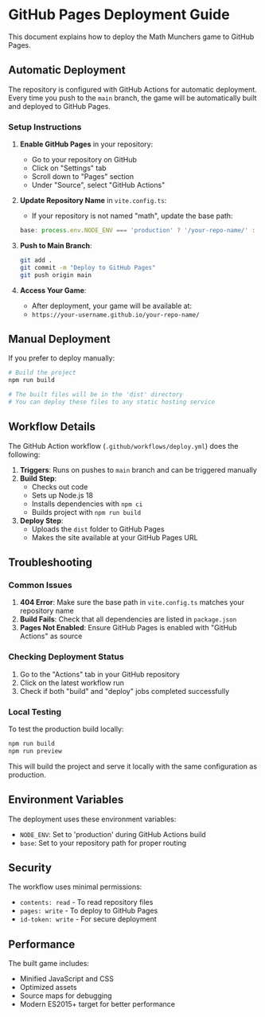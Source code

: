 # GitHub Pages Deployment Guide

This document explains how to deploy the Math Munchers game to GitHub Pages.

## Automatic Deployment

The repository is configured with GitHub Actions for automatic deployment. Every time you push to the `main` branch, the game will be automatically built and deployed to GitHub Pages.

### Setup Instructions

1. **Enable GitHub Pages** in your repository:
   - Go to your repository on GitHub
   - Click on "Settings" tab
   - Scroll down to "Pages" section
   - Under "Source", select "GitHub Actions"

2. **Update Repository Name** in `vite.config.ts`:
   - If your repository is not named "math", update the base path:
   ```typescript
   base: process.env.NODE_ENV === 'production' ? '/your-repo-name/' : '/',
   ```

3. **Push to Main Branch**:
   ```bash
   git add .
   git commit -m "Deploy to GitHub Pages"
   git push origin main
   ```

4. **Access Your Game**:
   - After deployment, your game will be available at:
   - `https://your-username.github.io/your-repo-name/`

## Manual Deployment

If you prefer to deploy manually:

```bash
# Build the project
npm run build

# The built files will be in the 'dist' directory
# You can deploy these files to any static hosting service
```

## Workflow Details

The GitHub Action workflow (`.github/workflows/deploy.yml`) does the following:

1. **Triggers**: Runs on pushes to `main` branch and can be triggered manually
2. **Build Step**: 
   - Checks out code
   - Sets up Node.js 18
   - Installs dependencies with `npm ci`
   - Builds project with `npm run build`
3. **Deploy Step**: 
   - Uploads the `dist` folder to GitHub Pages
   - Makes the site available at your GitHub Pages URL

## Troubleshooting

### Common Issues

1. **404 Error**: Make sure the base path in `vite.config.ts` matches your repository name
2. **Build Fails**: Check that all dependencies are listed in `package.json`
3. **Pages Not Enabled**: Ensure GitHub Pages is enabled with "GitHub Actions" as source

### Checking Deployment Status

1. Go to the "Actions" tab in your GitHub repository
2. Click on the latest workflow run
3. Check if both "build" and "deploy" jobs completed successfully

### Local Testing

To test the production build locally:

```bash
npm run build
npm run preview
```

This will build the project and serve it locally with the same configuration as production.

## Environment Variables

The deployment uses these environment variables:

- `NODE_ENV`: Set to 'production' during GitHub Actions build
- `base`: Set to your repository path for proper routing

## Security

The workflow uses minimal permissions:
- `contents: read` - To read repository files
- `pages: write` - To deploy to GitHub Pages  
- `id-token: write` - For secure deployment

## Performance

The built game includes:
- Minified JavaScript and CSS
- Optimized assets
- Source maps for debugging
- Modern ES2015+ target for better performance 